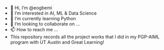 - 👋 Hi, I’m @eogbemi
- 👀 I’m interested in AI, ML & Data Science
- 🌱 I’m currently learning Python
- 💞️ I’m looking to collaborate on ...
- 📫 How to reach me ...
- This repository records all the project works that I did in my PGP-AIML program with UT Austin and Great Learning!

<!---
eogbemi/eogbemi is a ✨ special ✨ repository because its `README.md` (this file) appears on your GitHub profile.
You can click the Preview link to take a look at your changes.
--->
